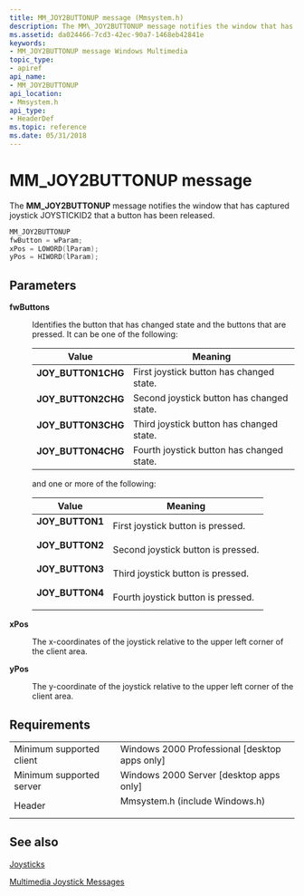```yaml
---
title: MM_JOY2BUTTONUP message (Mmsystem.h)
description: The MM\_JOY2BUTTONUP message notifies the window that has captured joystick JOYSTICKID2 that a button has been released.
ms.assetid: da024466-7cd3-42ec-90a7-1468eb42841e
keywords:
- MM_JOY2BUTTONUP message Windows Multimedia
topic_type:
- apiref
api_name:
- MM_JOY2BUTTONUP
api_location:
- Mmsystem.h
api_type:
- HeaderDef
ms.topic: reference
ms.date: 05/31/2018
---
```


# MM\_JOY2BUTTONUP message

The **MM\_JOY2BUTTONUP** message notifies the window that has captured joystick JOYSTICKID2 that a button has been released.


```C++
MM_JOY2BUTTONUP 
fwButton = wParam; 
xPos = LOWORD(lParam); 
yPos = HIWORD(lParam); 
```



## Parameters

<dl> <dt>

**fwButtons** 
</dt> <dd>

Identifies the button that has changed state and the buttons that are pressed. It can be one of the following:



| Value                                                                                                                                                            | Meaning                                              |
|------------------------------------------------------------------------------------------------------------------------------------------------------------------|------------------------------------------------------|
| <span id="JOY_BUTTON1CHG"></span><span id="joy_button1chg"></span><dl> <dt>**JOY\_BUTTON1CHG**</dt> </dl> | First joystick button has changed state.<br/>  |
| <span id="JOY_BUTTON2CHG"></span><span id="joy_button2chg"></span><dl> <dt>**JOY\_BUTTON2CHG**</dt> </dl> | Second joystick button has changed state.<br/> |
| <span id="JOY_BUTTON3CHG"></span><span id="joy_button3chg"></span><dl> <dt>**JOY\_BUTTON3CHG**</dt> </dl> | Third joystick button has changed state.<br/>  |
| <span id="JOY_BUTTON4CHG"></span><span id="joy_button4chg"></span><dl> <dt>**JOY\_BUTTON4CHG**</dt> </dl> | Fourth joystick button has changed state.<br/> |



 

and one or more of the following:



| Value                                                                                                                                                   | Meaning                                       |
|---------------------------------------------------------------------------------------------------------------------------------------------------------|-----------------------------------------------|
| <span id="JOY_BUTTON1"></span><span id="joy_button1"></span><dl> <dt>**JOY\_BUTTON1**</dt> </dl> | First joystick button is pressed.<br/>  |
| <span id="JOY_BUTTON2"></span><span id="joy_button2"></span><dl> <dt>**JOY\_BUTTON2**</dt> </dl> | Second joystick button is pressed.<br/> |
| <span id="JOY_BUTTON3"></span><span id="joy_button3"></span><dl> <dt>**JOY\_BUTTON3**</dt> </dl> | Third joystick button is pressed.<br/>  |
| <span id="JOY_BUTTON4"></span><span id="joy_button4"></span><dl> <dt>**JOY\_BUTTON4**</dt> </dl> | Fourth joystick button is pressed.<br/> |



 

</dd> <dt>

**xPos** 
</dt> <dd>

The x-coordinates of the joystick relative to the upper left corner of the client area.

</dd> <dt>

**yPos** 
</dt> <dd>

The y-coordinate of the joystick relative to the upper left corner of the client area.

</dd> </dl>

## Requirements



|                                     |                                                                                                           |
|-------------------------------------|-----------------------------------------------------------------------------------------------------------|
| Minimum supported client<br/> | Windows 2000 Professional \[desktop apps only\]<br/>                                                |
| Minimum supported server<br/> | Windows 2000 Server \[desktop apps only\]<br/>                                                      |
| Header<br/>                   | <dl> <dt>Mmsystem.h (include Windows.h)</dt> </dl> |



## See also

<dl> <dt>

[Joysticks](joysticks.md)
</dt> <dt>

[Multimedia Joystick Messages](multimedia-joystick-messages.md)
</dt> </dl>

 

 





